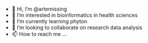 - 👋 Hi, I’m @artemissing
- 👀 I’m interested in bioinformatics in health sciences
- 🌱 I’m currently learning phyton
- 💞️ I’m looking to collaborate on research data analysis
- 📫 How to reach me ...

<!---
artemissing/artemissing is a ✨ special ✨ repository because its `README.md` (this file) appears on your GitHub profile.
You can click the Preview link to take a look at your changes.
--->
